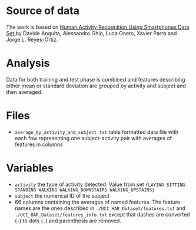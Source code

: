 # Source of data

The work is based on [Human Activity Recognition Using Smartphones Data Set
](http://archive.ics.uci.edu/ml/datasets/Human+Activity+Recognition+Using+Smartphones) by Davide Anguita, Alessandro Ghio, Luca Oneto, Xavier Parra and Jorge L. Reyes-Ortiz.

# Analysis

Data for both training and test phase is combined and features describing either mean or standard deviation are grouped by activity and subject and then averaged.

# Files

- `average_by_activity_and_subject.txt` table formatted data file with each fow representing one subject-activity pair with averages of features in columns

# Variables

- `activity` the type of activity detected. Value from set `{LAYING SITTING STANDING WALKING WALKING_DOWNSTAIRS WALKING_UPSTAIRS}`
- `subject` the numerical ID of the subject
- 66 columns containing the averages of named features. The feature names are the ones described in `./UCI_HAR_Dataset/features.txt` and `./UCI_HAR_Dataset/features_info.txt` except that dashes are converted (`-`) to dots (`.`) and parenthesis are removed.
